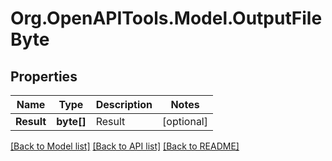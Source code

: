 
# Org.OpenAPITools.Model.OutputFileByte

## Properties

Name | Type | Description | Notes
------------ | ------------- | ------------- | -------------
**Result** | **byte[]** | Result | [optional] 

[[Back to Model list]](../README.md#documentation-for-models)
[[Back to API list]](../README.md#documentation-for-api-endpoints)
[[Back to README]](../README.md)

